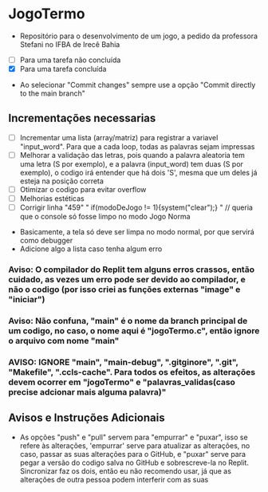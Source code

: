 # JogoTermo
- Repositório para o desenvolvimento de um jogo, a pedido da professora Stefani no IFBA de Irecê Bahia

 - [ ] Para uma tarefa não concluída
 - [x] Para uma tarefa concluída
 - Ao selecionar "Commit changes" sempre use a opção "Commit directly to the main branch"

## Incrementações necessarias
- [ ] Incrementar uma lista (array/matriz) para registrar a variavel "input_word". Para que a cada loop, todas as palavras sejam impressas
- [ ] Melhorar a validação das letras, pois quando a palavra aleatoria tem uma letra (S por exemplo), e a palavra (input_word) tem duas (S por exemplo), o codigo irá entender que há dois 'S', mesma que um deles já esteja na posição correta
- [ ] Otimizar o codigo para evitar overflow
- [ ] Melhorias estéticas
- [ ] Corrigir linha "459" " if(modoDeJogo != 1){system("clear");} " // queria que o console só fosse limpo no modo Jogo Norma
- Basicamente,  a tela só deve ser limpa no modo normal, por que servirá como debugger
- Adicione algo a lista caso tenha algum erro
  
### Aviso: O compilador do Replit tem alguns erros crassos, então cuidado, as vezes um erro pode ser devido ao compilador, e não o codigo (por isso criei as funções externas "image" e "iniciar")
### Aviso: Não confuna, "main" é o nome da branch principal de um codigo, no caso, o nome aqui é "jogoTermo.c", então ignore o arquivo com nome "main"
### AVISO: IGNORE "main", "main-debug", ".gitginore", ".git", "Makefile", ".ccls-cache". Para todos os efeitos, as alterações devem ocorrer em "jogoTermo" e "palavras_validas(caso precise adcionar mais alguma palavra)"

## Avisos e Instruções Adicionais
- As opções "push" e "pull" servem para "empurrar" e "puxar", isso se refere às alterações, 'empurrar' serve para atualizar as alterações, no caso, passar as suas alterações para o GitHub, e "puxar" serve para pegar a versão do codigo salva no GitHub e sobrescreve-la no Replit. Sincronizar faz os dois, então eu não recomendo usar, já que as alterações de outra pessoa podem interferir com as suas

